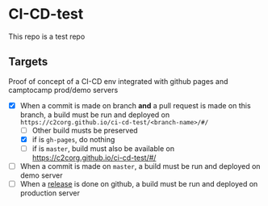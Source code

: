# CI-CD-test
This repo is a test repo

## Targets

Proof of concept of a CI-CD env integrated with github pages and camptocamp prod/demo servers

* [x] When a commit is made on <branch-name> branch **and** a pull request is made on this branch, a build must be run and deployed on `https://c2corg.github.io/ci-cd-test/<branch-name>/#/`
  * [ ] Other build musts be preserved
  * [x] if <branch-name> is `gh-pages`, do nothing
  * [ ] if <branch-name> is `master`, build must also be available on https://c2corg.github.io/ci-cd-test/#/
* [ ] When a commit is made on `master`, a build must be run and deployed on demo server
* [ ] When a [release](https://github.com/c2corg/CI-CD-test/releases) is done on github, a build must be run and deployed on production server 
